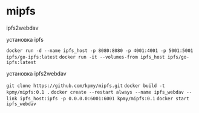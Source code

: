 # mipfs
ipfs2webdav

установка ipfs

`docker run -d --name ipfs_host -p 8080:8080 -p 4001:4001 -p 5001:5001 ipfs/go-ipfs:latest`
`docker run -it --volumes-from ipfs_host ipfs/go-ipfs:latest`

установка ipfs2webdav

`git clone https://github.com/kpmy/mipfs.git`
`docker build -t kpmy/mipfs:0.1 .`
`docker create --restart always --name ipfs_webdav --link ipfs_host:ipfs -p 0.0.0.0:6001:6001 kpmy/mipfs:0.1`
`docker start ipfs_webdav`
